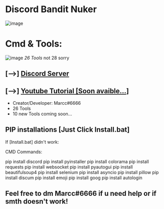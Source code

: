 # Discord Bandit Nuker

![image](https://user-images.githubusercontent.com/104328496/172128232-eb2240bc-4a5c-4aac-8b9b-859b9ccc0cb6.png)

# Cmd & Tools:
![image](https://user-images.githubusercontent.com/104328496/172128472-ecd208b6-8ade-4158-b856-caaaafae8838.png)
*26 Tools* not 28 sorry


## [-->] [Discord Server](https://discord.gg/https://discord.gg/9MvK2FPrCj)
## [-->] [Youtube Tutorial [Soon avaible...]](https://youtube.com)

- Creator/Developer: Marcc#6666
- 26 Tools
- 10 new Tools coming soon...


## PIP installations [Just Click Install.bat]

If [Install.bat] didn't work:

CMD Commands: 





pip install discord
pip install pyinstaller
pip install colorama
pip install requests
pip install websocket
pip install pyautogui
pip install beautifulsoup4
pip install selenium
pip install asyncio
pip install pillow
pip install discum
pip install emoji
pip install goog
pip install autologin


## Feel free to dm Marcc#6666 if u need help or if smth doesn't work!




